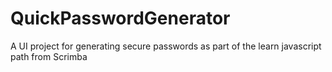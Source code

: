 # QuickPasswordGenerator
A UI project for generating secure passwords as part of the learn javascript path from Scrimba
